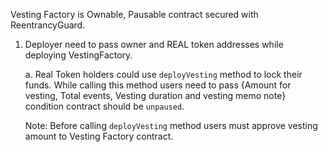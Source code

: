 Vesting Factory is Ownable, Pausable contract secured with ReentrancyGuard. 
1. Deployer need to pass owner and REAL token addresses while deploying VestingFactory.

    a. Real Token holders could use `deployVesting` method to lock their funds. While calling this method users need to pass {Amount for vesting, Total events, Vesting duration and vesting memo note} condition contract should be `unpaused`. 

    Note: Before calling `deployVesting` method users must approve vesting amount to Vesting Factory contract. 
